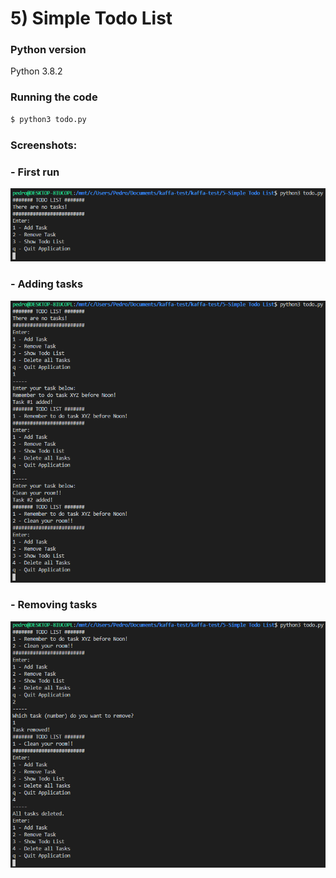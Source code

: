 # 5) Simple Todo List

### Python version
Python 3.8.2

### Running the code
```sh
$ python3 todo.py
```

### Screenshots:

### - First run
![Test run 1 of exercise 5](run5-1.png)

### - Adding tasks
![Test run 2 of exercise 5](run5-2.png)

### - Removing tasks
![Test run 3 of exercise 5](run5-3.png)